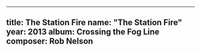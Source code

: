 
---
title: The Station Fire
name: "The Station Fire"
year:  2013
album: Crossing the Fog Line
composer: Rob Nelson
---
